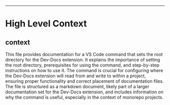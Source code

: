

  ---
# High Level Context
## context
This file provides documentation for a VS Code command that sets the root directory for the Dev-Docs extension. It explains the importance of setting the root directory, prerequisites for using the command, and step-by-step instructions on how to use it. The command is crucial for configuring where the Dev-Docs extension will read from and write to within a project, ensuring proper functionality and correct placement of documentation files. The file is structured as a markdown document, likely part of a larger documentation set for the Dev-Docs extension, and includes information on why the command is useful, especially in the context of monorepo projects.

  